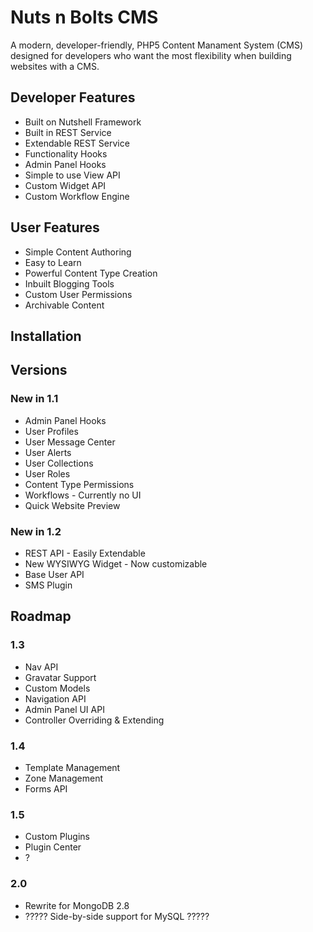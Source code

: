 Nuts n Bolts CMS
================

A modern, developer-friendly, PHP5 Content Manament System (CMS) designed for developers who want the most flexibility when building websites with a CMS.

Developer Features
--------
* Built on Nutshell Framework
* Built in REST Service
* Extendable REST Service
* Functionality Hooks
* Admin Panel Hooks
* Simple to use View API
* Custom Widget API
* Custom Workflow Engine



User Features
-------------
* Simple Content Authoring
* Easy to Learn
* Powerful Content Type Creation
* Inbuilt Blogging Tools
* Custom User Permissions
* Archivable Content


Installation
------------






Versions
--------

### New in 1.1

* Admin Panel Hooks
* User Profiles
* User Message Center
* User Alerts
* User Collections
* User Roles
* Content Type Permissions
* Workflows - Currently no UI
* Quick Website Preview


### New in 1.2

* REST API - Easily Extendable
* New WYSIWYG Widget - Now customizable
* Base User API
* SMS Plugin

Roadmap
-------

### 1.3

* Nav API
* Gravatar Support
* Custom Models
* Navigation API
* Admin Panel UI API
* Controller Overriding & Extending

### 1.4
* Template Management
* Zone Management
* Forms API

### 1.5
* Custom Plugins
* Plugin Center
* ?

### 2.0

* Rewrite for MongoDB 2.8
* ????? Side-by-side support for MySQL ?????